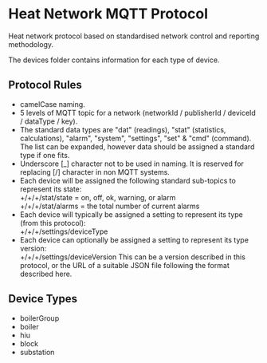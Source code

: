 # Heat Network MQTT Protocol
Heat network protocol based on standardised network control and reporting methodology.

The devices folder contains information for each type of device.

## Protocol Rules

* camelCase naming.
* 5 levels of MQTT topic for a network (networkId / publisherId / deviceId / dataType / key).
* The standard data types are "dat" (readings), "stat" (statistics, calculations), "alarm", "system", "settings", "set" & "cmd" (command). The list can be expanded, however data should be assigned a standard type if one fits.
* Underscore [_] character not to be used in naming. It is reserved for replacing [/] character in non MQTT systems.
* Each device will be assigned the following standard sub-topics to represent its state:<br>
  +/+/+/stat/state = on, off, ok, warning, or alarm<br>
  +/+/+/stat/alarms = the total number of current alarms
* Each device will typically be assigned a setting to represent its type (from this protocol):<br>
  +/+/+/settings/deviceType
* Each device can optionally be assigned a setting to represent its type version:<br>
  +/+/+/settings/deviceVersion
  This can be a version described in this protocol, or the URL of a suitable JSON file following the format described here.

## Device Types

* boilerGroup
* boiler
* hiu
* block
* substation
